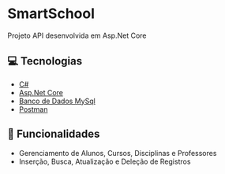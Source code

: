 # SmartSchool

Projeto API desenvolvida em Asp.Net Core

## :computer: Tecnologias
- [C#](https://docs.microsoft.com/pt-br/dotnet/csharp/)
- [Asp.Net Core](https://docs.microsoft.com/pt-br/aspnet/core/?view=aspnetcore-5.0)
- [Banco de Dados MySql](https://www.mysql.com/)
- [Postman](https://www.postman.com/)

## :rocket: Funcionalidades
- Gerenciamento de Alunos, Cursos, Disciplinas e Professores
- Inserção, Busca, Atualização e Deleção de Registros
